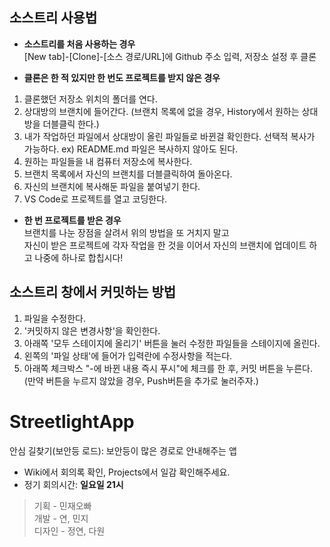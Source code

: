 ## 소스트리 사용법

* **소스트리를 처음 사용하는 경우**\
  [New tab]-[Clone]-[소스 경로/URL]에 Github 주소 입력, 저장소 설정 후 클론

* **클론은 한 적 있지만 한 번도 프로젝트를 받지 않은 경우**
1. 클론했던 저장소 위치의 폴더를 연다.
2. 상대방의 브랜치에 들어간다. (브랜치 목록에 없을 경우, History에서 원하는 상대방을 더블클릭 한다.)
3. 내가 작업하던 파일에서 상대방이 올린 파일들로 바뀐걸 확인한다. 선택적 복사가 가능하다. ex) README.md 파일은 복사하지 않아도 된다.
4. 원하는 파일들을 내 컴퓨터 저장소에 복사한다.
5. 브랜치 목록에서 자신의 브랜치를 더블클릭하여 돌아온다.
6. 자신의 브랜치에 복사해둔 파일을 붙여넣기 한다.
7. VS Code로 프로젝트를 열고 코딩한다.

* **한 번 프로젝트를 받은 경우** \
브랜치를 나눈 장점을 살려서 위의 방법을 또 거치지 말고\
자신이 받은 프로젝트에 각자 작업을 한 것을 이어서 자신의 브랜치에 업데이트 하고 나중에 하나로 합칩시다!


## 소스트리 창에서 커밋하는 방법
1. 파일을 수정한다.
2. '커밋하지 않은 변경사항'을 확인한다.
3. 아래쪽 '모두 스테이지에 올리기' 버튼을 눌러 수정한 파일들을 스테이지에 올린다.
4. 왼쪽의 '파일 상태'에 들어가 입력란에 수정사항을 적는다.
5. 아래쪽 체크박스 "-에 바뀐 내용 즉시 푸시"에 체크를 한 후, 커밋 버튼을 누른다.
   (만약 버튼을 누르지 않았을 경우, Push버튼을 추가로 눌러주자.)


# StreetlightApp
안심 길찾기(보안등 로드): 보안등이 많은 경로로 안내해주는 앱

- Wiki에서 회의록 확인, Projects에서 일감 확인해주세요.
- 정기 회의시간: **일요일 21시**

> 기획 - 민재오빠 \
> 개발 - 연, 민지 \
> 디자인 - 정연, 다원
